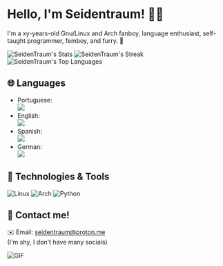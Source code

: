 # Hello, I'm Seidentraum! 🌸✨

I'm a xy-years-old Gnu/Linux and Arch fanboy, language enthusiast, self-taught programmer, femboy, and furry. 🐾

![SeidenTraum's Stats](https://github-readme-stats.vercel.app/api?username=SeidenTraum&theme=gruvbox&show_icons=true&hide_border=true&count_private=true)
![SeidenTraum's Streak](https://github-readme-streak-stats.herokuapp.com/?user=SeidenTraum&theme=gruvbox&hide_border=true)
![SeidenTraum's Top Languages](https://github-readme-stats.vercel.app/api/top-langs/?username=SeidenTraum&theme=gruvbox&show_icons=true&hide_border=true&layout=compact)

## 🌐 Languages
- Portuguese: <br>
![](https://geps.dev/progress/90)
- English: <br>
![](https://geps.dev/progress/80)
- Spanish: <br>
![](https://geps.dev/progress/40)
- German: <br>
![](https://geps.dev/progress/20)

## 🔧 Technologies & Tools
![Linux](https://img.shields.io/badge/Linux-🐧-green)
![Arch](https://img.shields.io/badge/Arch-💻-blue)
![Python](https://img.shields.io/badge/Python-🐍-yellow)

## 💖 Contact me!
✉️ Email: [seidentraum@proton.me](mailto:seidentraum@proton.me) <br>
(I'm shy, I don't have many socials)

![GIF](https://media.giphy.com/media/Ll22OhMLAlVDb8UQWe/giphy.gif)
